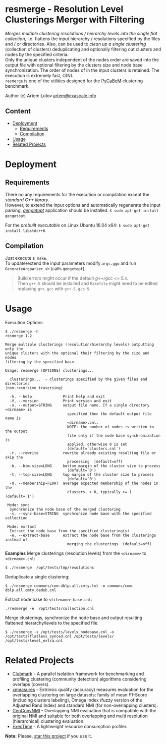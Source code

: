 # resmerge - Resolution Level Clusterings Merger with Filtering

*Merges multiple clustering resolutions / hierarchy levels into the single flat collection*, i.e. flattens the input hierarchy / resolutions specified by the files and / or directories. Also, can be used to *clean up a single clustering* (collection of clusters) deduplicating and optionally filtering out clusters and nodes by the specified criteria.  
Only the unique clusters independent of the nodes order are saved into the output file with optional filtering by the clusters size and node base synchronization. The order of nodes of in the input clusters is retained. The execution is extremely fast, O(N).  
`resmerge` is one of the utilities designed for the [PyCaBeM](https://github.com/eXascaleInfolab/PyCABeM) clustering benchmark.

Author (c)  Artem Lutov <artem@exascale.info>

## Content
- [Deployment](#deployment)
	- [Requirements](#requirements)
	- [Compilation](#compilation)
- [Usage](#usage)
- [Related Projects](#related-projects)

# Deployment

## Requirements
There no any requirements for the execution or compilation except the *standard C++ library*.  
However, to extend the input options and automatically regenerate the input parsing,
[*gengetopt*](https://www.gnu.org/software/gengetopt) application should be installed: `$ sudo apt-get install gengetopt`.  

For the *prebuilt executable* on Linux Ubuntu 16.04 x64: `$ sudo apt-get install libstdc++6`.

## Compilation
Just execute `$ make`.  
To update/extend the input parameters modify `args.ggo` and run `GenerateArgparser.sh` (calls `gengetopt`).

> Build errors might occur if the default *g++/gcc <= 5.x*.  
Then `g++-5` should be installed and `Makefile` might need to be edited replacing `g++`, `gcc` with `g++-5`, `gcc-5`.

# Usage
Execution Options:
```
$ ./resmerge -h
resmerge 1.2

Merge multiple clusterings (resolution/hierarchy levels) outputting only the
unique clusters with the optional their filtering by the size and nodes
filtering by the specified base.

Usage: resmerge [OPTIONS] clusterings...

  clusterings...  - clusterings specified by the given files and directories
(non-recursive traversing)

  -h, --help              Print help and exit
  -V, --version           Print version and exit
  -o, --output=STRING     output file name. If a single directory <dirname> is
                            specified then the default output file name is
                            <dirname>.cnl.
                            NOTE: the number of nodes is written to the output
                            file only if the node base synchronization is
                            applied, otherwise 0 is set
                            (default=`clusters.cnl')
  -r, --rewrite           rewrite already existing resulting file or skip the
                            processing  (default=off)
  -b, --btm-size=LONG     bottom margin of the cluster size to process
                            (default=`0')
  -t, --top-size=LONG     top margin of the cluster size to process
                            (default=`0')
  -m, --membership=FLOAT  average expected membership of the nodes in the
                            clusters, > 0, typically >= 1  (default=`1')

 Mode: sync
  Synchronize the node base of the merged clustering
  -s, --sync-base=STRING  synchronize node base with the specified collection

 Mode: exrtact
  Extract the node base from the specified clustering(s)
  -e, --extract-base      extract the node base from the clusterings instead of
                            merging the clusterings  (default=off)
```

**Examples**
Merge clusterings (resolution levels) from the `<dirname>` to `<dirname>.cnl`:
```
$ ./resmerge  /opt/tests/tmp/resolutions
```
Deduplicate a single clustering:
```
$ ./resmerge communs/com-dblp.all.cmty.txt -o communs/com-dblp.all.cmty.dedub.cnl
```
Extract node base to `<filename>_base.cnl`:
```
./resmerge -e  /opt/tests/collection.cnl
```
Merge clusterings, synchronize the node base and output resulting flattened hierarchy/levels to the specified file:
```
$ ./resmerge -s /opt/tests/levels_nodebase.cnl -o /opt/tests/flatlevs_synced.cnl /opt/tests/levels/ /opt/tests/level_extra.cnl
```

# Related Projects
- [Clubmark](https://github.com/eXascaleInfolab/clubmark) - A parallel isolation framework for benchmarking and profiling clustering (community detection) algorithms considering overlaps (covers).
- [xmeasures](https://github.com/eXascaleInfolab/xmeasures)  - Extrinsic quality (accuracy) measures evaluation for the overlapping clustering on large datasets: family of mean F1-Score (including clusters labeling), Omega Index (fuzzy version of the Adjusted Rand Index) and standard NMI (for non-overlapping clusters).
- [GenConvNMI](https://github.com/eXascaleInfolab/GenConvNMI) - Overlapping NMI evaluation that is compatible with the original NMI and suitable for both overlapping and multi resolution (hierarchical) clustering evaluation.
- [ExecTime](https://bitbucket.org/lumais/exectime/)  - A lightweight resource consumption profiler.

**Note:** Please, [star this project](https://github.com/eXascaleInfolab/resmerge) if you use it.
